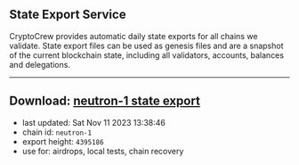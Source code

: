 ## State Export Service
CryptoCrew provides automatic daily state exports for all chains we validate. State export files can be used as genesis files and are a snapshot of the current blockchain state, including all validators, accounts, balances and delegations.

---
**Download: [neutron-1 state export](https://dl.ccvalidators.com/SERVICE/neutron/neutron-1_export_4395186.json)**
---

- last updated: Sat Nov 11 2023 13:38:46
- chain id: `neutron-1`
- export height: `4395186`
- use for: airdrops, local tests, chain recovery
